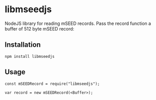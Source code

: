 # libmseedjs

NodeJS library for reading mSEED records. Pass the record function a buffer of 512 byte mSEED record:

## Installation

    npm install libmseedjs

## Usage

    const mSEEDRecord = require("libmseedjs");

    var record = new mSEEDRecord(<Buffer>);
